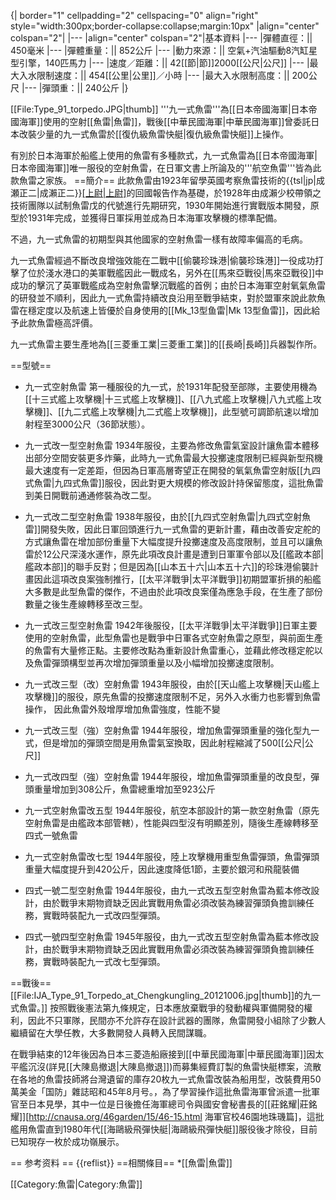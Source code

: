 {| border="1" cellpadding="2" cellspacing="0" align="right" style="width:300px;border-collapse:collapse;margin:10px"
|align="center" colspan="2"|
|---
|align="center" colspan="2"|基本資料
|---
|彈體直徑：|| 450毫米
|---
|彈體重量：|| 852公斤
|---
|動力來源：|| 空氣+汽油驅動8汽缸星型引擎，140匹馬力
|---
|速度／距離：|| 42[[節|節]]2000[[公尺|公尺]]
|---
|最大入水限制速度：|| 454[[公里|公里]]／小時
|---
|最大入水限制高度：|| 200公尺
|---
|彈頭重：|| 240公斤
|}

[[File:Type_91_torpedo.JPG|thumb]]
'''九一式魚雷'''為[[日本帝國海軍|日本帝國海軍]]使用的空射[[魚雷|魚雷]]，戰後[[中華民國海軍|中華民國海軍]]曾委託日本改裝少量的九一式魚雷於[[復仇級魚雷快艇|復仇級魚雷快艇]]上操作。

有別於日本海軍於船艦上使用的魚雷有多種款式，九一式魚雷為[[日本帝國海軍|日本帝國海軍]]唯一服役的空射魚雷，在日軍文書上所論及的'''航空魚雷'''皆為此款魚雷之家族。
==簡介==
此款魚雷由1923年留學英國考察魚雷技術的{{tsl|jp|成瀬正二|成瀨正二}}[[上尉|上尉]](戰爭結束時官階[[少將|少將]])的回國報告作為基礎，於1928年由成瀨少校帶領之技術團隊以試制魚雷戊的代號進行先期研究，1930年開始進行實戰版本開發，原型於1931年完成，並獲得日軍採用並成為日本海軍攻擊機的標準配備。

不過，九一式魚雷的初期型與其他國家的空射魚雷一樣有故障率偏高的毛病。

九一式魚雷經過不斷改良增強效能在二戰中[[偷襲珍珠港|偷襲珍珠港]]一役成功打擊了位於淺水港口的美軍戰艦因此一戰成名，另外在[[馬來亞戰役|馬來亞戰役]]中成功的擊沉了英軍戰艦成為空射魚雷擊沉戰艦的首例；由於日本海軍空射氧氣魚雷的研發並不順利，因此九一式魚雷持續改良沿用至戰爭結束，對於盟軍來說此款魚雷在穩定度以及航速上皆優於自身使用的[[Mk_13型鱼雷|Mk 13型鱼雷]]，因此給予此款魚雷極高評價。

九一式魚雷主要生產地為[[三菱重工業|三菱重工業]]的[[長崎|長崎]]兵器製作所。

==型號==
* 九一式空射魚雷
第一種服役的九一式，於1931年配發至部隊，主要使用機為[[十三式艦上攻擊機|十三式艦上攻擊機]]、[[八九式艦上攻擊機|八九式艦上攻擊機]]、[[九二式艦上攻擊機|九二式艦上攻擊機]]，此型號可調節航速以增加射程至3000公尺（36節狀態）。

* 九一式改一型空射魚雷
1934年服役，主要為修改魚雷氣室設計讓魚雷本體移出部分空間安裝更多炸藥，此時九一式魚雷最大投擲速度限制已經與新型飛機最大速度有一定差距，但因為日軍高層寄望正在開發的氧氣魚雷空射版[[九四式魚雷|九四式魚雷]]服役，因此對更大規模的修改設計持保留態度，這批魚雷到美日開戰前通通修裝為改二型。

* 九一式改二型空射魚雷
1938年服役，由於[[九四式空射魚雷|九四式空射魚雷]]開發失敗，因此日軍回頭進行九一式魚雷的更新計畫，藉由改善安定舵的方式讓魚雷在增加部份重量下大幅度提升投擲速度及高度限制，並且可以讓魚雷於12公尺深淺水運作，原先此項改良計畫是遭到日軍軍令部以及[[艦政本部|艦政本部]]的聯手反對；但是因為[[山本五十六|山本五十六]]的珍珠港偷襲計畫因此這項改良案強制推行，[[太平洋戰爭|太平洋戰爭]]初期盟軍折損的船艦大多數是此型魚雷的傑作，不過由於此項改良案僅為應急手段，在生產了部份數量之後生產線轉移至改三型。

* 九一式改三型空射魚雷
1942年後服役，[[太平洋戰爭|太平洋戰爭]]日軍主要使用的空射魚雷，此型魚雷也是戰爭中日軍各式空射魚雷之原型，與前面生產的魚雷有大量修正點。主要修改點為重新設計魚雷重心，並藉此修改穩定舵以及魚雷彈頭構型並再次增加彈頭重量以及小幅增加投擲速度限制。

* 九一式改三型（改）空射魚雷
1943年服役，由於[[天山艦上攻擊機|天山艦上攻擊機]]的服役，原先魚雷的投擲速度限制不足，另外入水衝力也影響到魚雷操作，
因此魚雷外殼增厚增加魚雷強度，性能不變

* 九一式改三型（強）空射魚雷
1944年服役，增加魚雷彈頭重量的強化型九一式，但是增加的彈頭空間是用魚雷氣室換取，因此射程縮減了500[[公尺|公尺]]

* 九一式改四型（強）空射魚雷
1944年服役，增加魚雷彈頭重量的改良型，彈頭重量增加到308公斤，魚雷總重增加至923公斤

* 九一式空射魚雷改五型
1944年服役，航空本部設計的第一款空射魚雷（原先空射魚雷是由艦政本部管轄），性能與四型沒有明顯差別，隨後生產線轉移至四式一號魚雷

* 九一式空射魚雷改七型
1944年服役，陸上攻擊機用重型魚雷彈頭，魚雷彈頭重量大幅度提升到420公斤，因此速度降低1節，主要於銀河和飛龍裝備

* 四式一號二型空射魚雷
1944年服役，由九一式改五型空射魚雷為藍本修改設計，由於戰爭末期物資缺乏因此實戰用魚雷必須改裝為練習彈頭負擔訓練任務，實戰時裝配九一式改四型彈頭。

* 四式一號四型空射魚雷
1945年服役，由九一式改五型空射魚雷為藍本修改設計，由於戰爭末期物資缺乏因此實戰用魚雷必須改裝為練習彈頭負擔訓練任務，實戰時裝配九一式改七型彈頭。

==戰後==
[[File:IJA_Type_91_Torpedo_at_Chengkungling_20121006.jpg|thumb]]的九一式魚雷。]]
按照戰後憲法第九條規定，日本應放棄戰爭的發動權與軍備開發的權利，因此不只軍隊，民間亦不允許存在設計武器的團隊，魚雷開發小組除了少數人繼續留在大學任教，大多數開發人員轉入民間謀職。

在戰爭結束的12年後因為日本三菱造船廠接到[[中華民國海軍|中華民國海軍]]因太平艦沉沒(詳見[[大陳島撤退|大陳島撤退]])而募集經費訂製的魚雷快艇標案，流散在各地的魚雷技師將台灣遺留的庫存20枚九一式魚雷改裝為船用型，改裝費用50萬美金<ref>「国防」雜誌昭和45年8月号。</ref>，為了學習操作這批魚雷海軍曾派遣一批軍官至日本見學，其中一位是日後擔任海軍總司令與國安會秘書長的[[莊銘耀|莊銘耀]]<ref>[http://cnausa.org/46garden/15/46-15.html 海軍官校46園地珠璣篇]</ref>，這批艦用魚雷直到1980年代[[海鷗級飛彈快艇|海鷗級飛彈快艇]]服役後才除役，目前已知現存一枚於成功嶺展示。

== 参考资料 ==
{{reflist}}
==相關條目==
*[[魚雷|魚雷]]

[[Category:魚雷|Category:魚雷]]